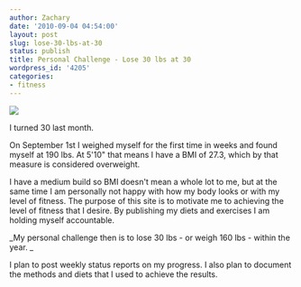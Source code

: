 ```yaml
---
author: Zachary
date: '2010-09-04 04:54:00'
layout: post
slug: lose-30-lbs-at-30
status: publish
title: Personal Challenge - Lose 30 lbs at 30
wordpress_id: '4205'
categories:
- fitness
---
```


[![](http://thirtyatthirty.zadell.com/wordpress/wp-content/uploads/2010/09/pinkshirt-250x300.jpg)](http://thirtyatthirty.zadell.com/wordpress/wp-content/uploads/2010/09/pinkshirt.jpg)

I turned 30 last month.

On September 1st I weighed myself for the first time in weeks and found myself
at 190 lbs. At 5'10" that means I have a BMI of 27.3, which by that measure is
considered overweight.

I have a medium build so BMI doesn't mean a whole lot to me, but at the same
time I am personally not happy with how my body looks or with my level of
fitness. The purpose of this site is to motivate me to achieving the level of
fitness that I desire. By publishing my diets and exercises I am holding
myself accountable.

_My personal challenge then is to lose 30 lbs - or weigh 160 lbs - within the
year. _

I plan to post weekly status reports on my progress. I also plan to document
the methods and diets that I used to achieve the results.

